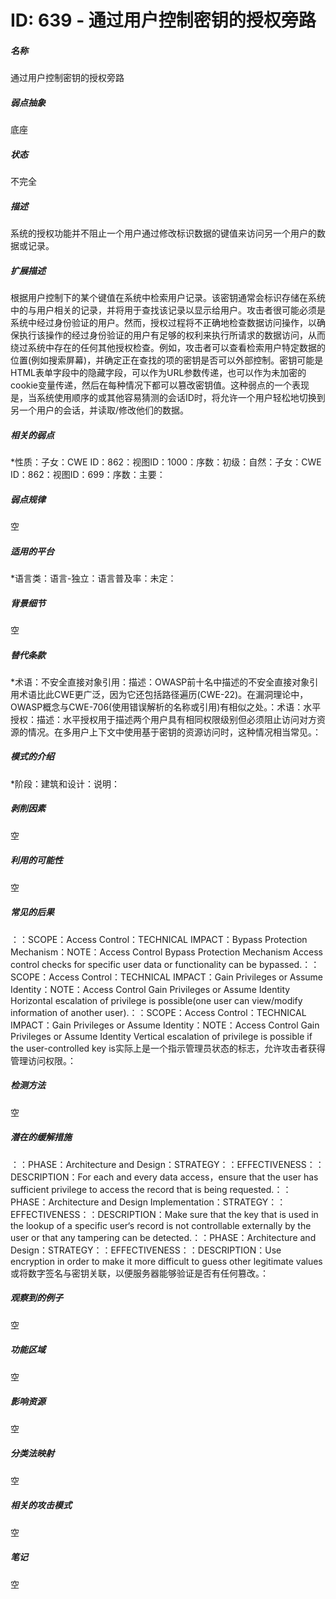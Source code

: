 # ID: 639 - 通过用户控制密钥的授权旁路
<h5>名称</h5>通过用户控制密钥的授权旁路
<h5>弱点抽象</h5>底座
<h5>状态</h5>不完全
<h5>描述</h5>系统的授权功能并不阻止一个用户通过修改标识数据的键值来访问另一个用户的数据或记录。
<h5>扩展描述</h5>根据用户控制下的某个键值在系统中检索用户记录。该密钥通常会标识存储在系统中的与用户相关的记录，并将用于查找该记录以显示给用户。攻击者很可能必须是系统中经过身份验证的用户。然而，授权过程将不正确地检查数据访问操作，以确保执行该操作的经过身份验证的用户有足够的权利来执行所请求的数据访问，从而绕过系统中存在的任何其他授权检查。例如，攻击者可以查看检索用户特定数据的位置(例如搜索屏幕)，并确定正在查找的项的密钥是否可以外部控制。密钥可能是HTML表单字段中的隐藏字段，可以作为URL参数传递，也可以作为未加密的cookie变量传递，然后在每种情况下都可以篡改密钥值。这种弱点的一个表现是，当系统使用顺序的或其他容易猜测的会话ID时，将允许一个用户轻松地切换到另一个用户的会话，并读取/修改他们的数据。
<h5>相关的弱点</h5>*性质：子女：CWE ID：862：视图ID：1000：序数：初级：自然：子女：CWE ID：862：视图ID：699：序数：主要：
<h5>弱点规律</h5>空
<h5>适用的平台</h5>*语言类：语言-独立：语言普及率：未定：
<h5>背景细节</h5>空
<h5>替代条款</h5>*术语：不安全直接对象引用：描述：OWASP前十名中描述的不安全直接对象引用术语比此CWE更广泛，因为它还包括路径遍历(CWE-22)。在漏洞理论中，OWASP概念与CWE-706(使用错误解析的名称或引用)有相似之处。：术语：水平授权：描述：水平授权用于描述两个用户具有相同权限级别但必须阻止访问对方资源的情况。在多用户上下文中使用基于密钥的资源访问时，这种情况相当常见。：
<h5>模式的介绍</h5>*阶段：建筑和设计：说明：
<h5>剥削因素</h5>空
<h5>利用的可能性</h5>空
<h5>常见的后果</h5>：：SCOPE：Access Control：TECHNICAL IMPACT：Bypass Protection Mechanism：NOTE：Access Control Bypass Protection Mechanism Access control checks for specific user data or functionality can be bypassed.：：SCOPE：Access Control：TECHNICAL IMPACT：Gain Privileges or Assume Identity：NOTE：Access Control Gain Privileges or Assume Identity Horizontal escalation of privilege is possible(one user can view/modify information of another user).：：SCOPE：Access Control：TECHNICAL IMPACT：Gain Privileges or Assume Identity：NOTE：Access Control Gain Privileges or Assume Identity Vertical escalation of privilege is possible if the user-controlled key is实际上是一个指示管理员状态的标志，允许攻击者获得管理访问权限。：
<h5>检测方法</h5>空
<h5>潜在的缓解措施</h5>：：PHASE：Architecture and Design：STRATEGY：：EFFECTIVENESS：：DESCRIPTION：For each and every data access，ensure that the user has sufficient privilege to access the record that is being requested.：：PHASE：Architecture and Design Implementation：STRATEGY：：EFFECTIVENESS：：DESCRIPTION：Make sure that the key that is used in the lookup of a specific user‘s record is not controllable externally by the user or that any tampering can be detected.：：PHASE：Architecture and Design：STRATEGY：：EFFECTIVENESS：：DESCRIPTION：Use encryption in order to make it more difficult to guess other legitimate values或将数字签名与密钥关联，以便服务器能够验证是否有任何篡改。：
<h5>观察到的例子</h5>空
<h5>功能区域</h5>空
<h5>影响资源</h5>空
<h5>分类法映射</h5>空
<h5>相关的攻击模式</h5>空
<h5>笔记</h5>空


